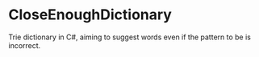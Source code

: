 CloseEnoughDictionary
=====================

Trie dictionary in C#, aiming to suggest words even if the pattern to be is incorrect.
